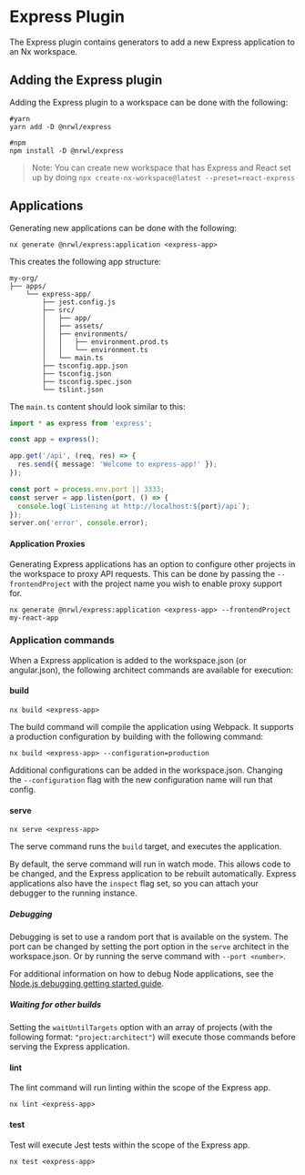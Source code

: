# Express Plugin

The Express plugin contains generators to add a new Express application to an Nx workspace.

## Adding the Express plugin

Adding the Express plugin to a workspace can be done with the following:

```shell script
#yarn
yarn add -D @nrwl/express
```

```shell script
#npm
npm install -D @nrwl/express
```

> Note: You can create new workspace that has Express and React set up by doing `npx create-nx-workspace@latest --preset=react-express`

## Applications

Generating new applications can be done with the following:

```shell script
nx generate @nrwl/express:application <express-app>
```

This creates the following app structure:

```treeview
my-org/
├── apps/
    └── express-app/
        ├── jest.config.js
        ├── src/
        │   ├── app/
        │   ├── assets/
        │   ├── environments/
        │   │   ├── environment.prod.ts
        │   │   └── environment.ts
        │   └── main.ts
        ├── tsconfig.app.json
        ├── tsconfig.json
        ├── tsconfig.spec.json
        └── tslint.json
```

The `main.ts` content should look similar to this:

```typescript
import * as express from 'express';

const app = express();

app.get('/api', (req, res) => {
  res.send({ message: 'Welcome to express-app!' });
});

const port = process.env.port || 3333;
const server = app.listen(port, () => {
  console.log(`Listening at http://localhost:${port}/api`);
});
server.on('error', console.error);
```

#### Application Proxies

Generating Express applications has an option to configure other projects in the workspace to proxy API requests. This can be done by passing the `--frontendProject` with the project name you wish to enable proxy support for.

```shell script
nx generate @nrwl/express:application <express-app> --frontendProject my-react-app
```

### Application commands

When a Express application is added to the workspace.json (or angular.json), the following architect commands are available for execution:

#### build

```shell script
nx build <express-app>
```

The build command will compile the application using Webpack. It supports a production configuration by building with the following command:

```shell script
nx build <express-app> --configuration=production
```

Additional configurations can be added in the workspace.json. Changing the `--configuration` flag with the new configuration name will run that config.

#### serve

```shell script
nx serve <express-app>
```

The serve command runs the `build` target, and executes the application.

By default, the serve command will run in watch mode. This allows code to be changed, and the Express application to be rebuilt automatically.
Express applications also have the `inspect` flag set, so you can attach your debugger to the running instance.

##### Debugging

Debugging is set to use a random port that is available on the system. The port can be changed by setting the port option in the `serve` architect in the workspace.json. Or by running the serve command with `--port <number>`.

For additional information on how to debug Node applications, see the [Node.js debugging getting started guide](https://expressjs.org/en/docs/guides/debugging-getting-started/#inspector-clients).

##### Waiting for other builds

Setting the `waitUntilTargets` option with an array of projects (with the following format: `"project:architect"`) will execute those commands before serving the Express application.

#### lint

The lint command will run linting within the scope of the Express app.

```shell script
nx lint <express-app>
```

#### test

Test will execute Jest tests within the scope of the Express app.

```shell script
nx test <express-app>
```
